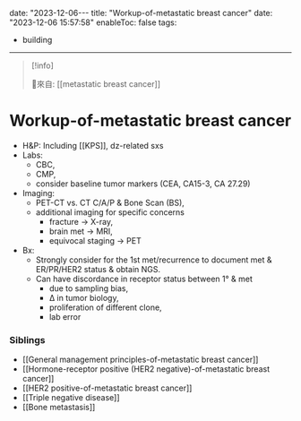 date: "2023-12-06---
title: "Workup-of-metastatic breast cancer"
date: "2023-12-06 15:57:58"
enableToc: false
tags:
  - building
---
> [!info]
>
> 🌱來自: [[metastatic breast cancer]]
# Workup-of-metastatic breast cancer
- H&P: Including [[KPS]], dz-related sxs
- Labs:
  - CBC,
  - CMP,
  - consider baseline tumor markers (CEA, CA15-3, CA 27.29)
- Imaging:
  - PET-CT vs. CT C/A/P & Bone Scan (BS),
  - additional imaging for specific concerns
    - fracture → X-ray,
    - brain met → MRI,
    - equivocal staging → PET
- Bx:
  - Strongly consider for the 1st met/recurrence to document met & ER/PR/HER2 status & obtain NGS.
  - Can have discordance in receptor status between 1° & met
    - due to sampling bias,
    - Δ in tumor biology,
    - proliferation of different clone,
    - lab error
### Siblings
- [[General management principles-of-metastatic breast cancer]]
- [[Hormone-receptor positive (HER2 negative)-of-metastatic breast cancer]]
- [[HER2 positive-of-metastatic breast cancer]]
- [[Triple negative disease]]
- [[Bone metastasis]]
